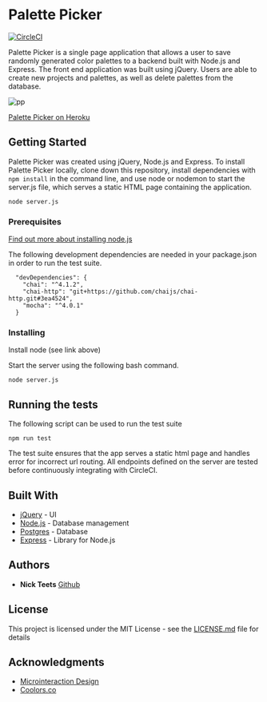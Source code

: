 # Palette Picker

[![CircleCI](https://circleci.com/gh/nicktu12/palette-picker/tree/master.svg?style=svg)](https://circleci.com/gh/nicktu12/palette-picker/tree/master)

Palette Picker is a single page application that allows a user to save randomly generated color palettes to a backend built with Node.js and Express. The front end application was built using jQuery. Users are able to create new projects and palettes, as well as delete palettes from the database.

![pp](https://user-images.githubusercontent.com/26471447/36620871-6702529e-18b2-11e8-91d6-9cfe69e997dc.gif)

[Palette Picker on Heroku](https://nt-palettepicker-171201.herokuapp.com/)

## Getting Started

Palette Picker was created using jQuery, Node.js and Express. To install Palette Picker locally, clone down this repository, install dependencies with `npm install` in the command line, and use node or nodemon to start the server.js file, which serves a static HTML page containing the application.

```
node server.js
```

### Prerequisites

[Find out more about installing node.js](https://nodejs.org/en/download/package-manager/)

The following development dependencies are needed in your package.json in order to run the test suite.

```
  "devDependencies": {
    "chai": "^4.1.2",
    "chai-http": "git+https://github.com/chaijs/chai-http.git#3ea4524",
    "mocha": "^4.0.1"
  }
```

### Installing

Install node (see link above)

Start the server using the following bash command.

```
node server.js
```

## Running the tests

The following script can be used to run the test suite

```
npm run test
```

The test suite ensures that the app serves a static html page and handles error for incorrect url routing. All endpoints defined on the server are tested before continuously integrating with CircleCI.

## Built With

* [jQuery](https://jquery.com/) - UI
* [Node.js](https://nodejs.org/en/) - Database management
* [Postgres](https://www.postgresql.org/) - Database
* [Express](https://expressjs.com/) - Library for Node.js

## Authors

* **Nick Teets** [Github](https://github.com/nicktu12/)

## License

This project is licensed under the MIT License - see the [LICENSE.md](LICENSE.md) file for details

## Acknowledgments

* [Microinteraction Design](https://codepen.io/TrevorWelch/pen/NwERXE)
* [Coolors.co](https://coolors.co/)

